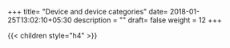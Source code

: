 +++
title= "Device and device categories"
date= 2018-01-25T13:02:10+05:30
description = ""
draft= false
weight = 12
+++

{{< children style="h4" >}}

